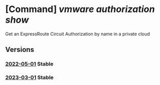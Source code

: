 # [Command] _vmware authorization show_

Get an ExpressRoute Circuit Authorization by name in a private cloud

## Versions

### [2022-05-01](/Resources/mgmt-plane/L3N1YnNjcmlwdGlvbnMve30vcmVzb3VyY2Vncm91cHMve30vcHJvdmlkZXJzL21pY3Jvc29mdC5hdnMvcHJpdmF0ZWNsb3Vkcy97fS9hdXRob3JpemF0aW9ucy97fQ==/2022-05-01.xml) **Stable**

<!-- mgmt-plane /subscriptions/{}/resourcegroups/{}/providers/microsoft.avs/privateclouds/{}/authorizations/{} 2022-05-01 -->

### [2023-03-01](/Resources/mgmt-plane/L3N1YnNjcmlwdGlvbnMve30vcmVzb3VyY2Vncm91cHMve30vcHJvdmlkZXJzL21pY3Jvc29mdC5hdnMvcHJpdmF0ZWNsb3Vkcy97fS9hdXRob3JpemF0aW9ucy97fQ==/2023-03-01.xml) **Stable**

<!-- mgmt-plane /subscriptions/{}/resourcegroups/{}/providers/microsoft.avs/privateclouds/{}/authorizations/{} 2023-03-01 -->
